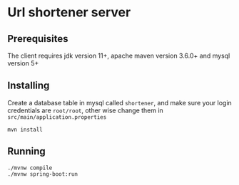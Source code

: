 # Url shortener server

## Prerequisites

The client requires jdk version 11+, apache maven version 3.6.0+ and mysql version 5+

## Installing

Create a database table in mysql called `shortener`, and make sure your login credentials are `root/root`, other wise change them in `src/main/application.properties`

```
mvn install
```

## Running

```
./mvnw compile
./mvnw spring-boot:run
```
